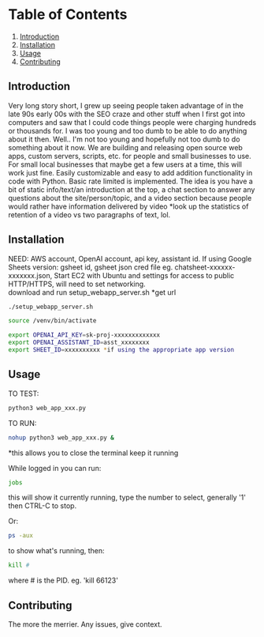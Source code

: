 # Table of Contents

1. [Introduction](#introduction)
2. [Installation](#installation)
3. [Usage](#usage)
4. [Contributing](#contributing)

## Introduction
Very long story short, I grew up seeing people taken advantage of in the late 90s early 00s with the SEO craze and other stuff when I first got into computers and saw that I could code things people were charging hundreds or thousands for.  I was too young and too dumb to be able to do anything about it then. Well.. I'm not too young and hopefully not too dumb to do something about it now.  We are building and releasing open source web apps, custom servers, scripts, etc. for people and small businesses to use. For small local businesses that maybe get a few users at a time, this will work just fine. Easily customizable and easy to add addition functionality in code with Python. Basic rate limited is implemented. The idea is you have a bit of static info/text/an introduction at the top, a chat section to answer any questions about the site/person/topic, and a video section because people would rather have information delivered by video *look up the statistics of retention of a video vs two paragraphs of text, lol.

## Installation
NEED: AWS account, OpenAI account, api key, assistant id. If using Google Sheets version: gsheet id, gsheet json cred file eg. chatsheet-xxxxxx-xxxxxxx.json,
Start EC2 with Ubuntu and settings for access to public HTTP/HTTPS, will need to set networking.  
download and run setup_webapp_server.sh *get url
```sh
./setup_webapp_server.sh
```

```sh
source /venv/bin/activate
```

```sh
export OPENAI_API_KEY=sk-proj-xxxxxxxxxxxxx
export OPENAI_ASSISTANT_ID=asst_xxxxxxxx
export SHEET_ID=xxxxxxxxxx *if using the appropriate app version
```

## Usage
TO TEST:
```sh
python3 web_app_xxx.py
```

TO RUN:
```sh
nohup python3 web_app_xxx.py &
```
*this allows you to close the terminal keep it running

While logged in you can run:
```sh
jobs
```
this will show it currently running, type the number to select, generally '1' then CTRL-C to stop.

Or: 
```sh
ps -aux
````
to show what's running, then:
```sh
kill #
```
where # is the PID. eg. 'kill 66123'


## Contributing
The more the merrier. Any issues, give context. 




